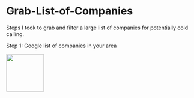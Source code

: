 # Grab-List-of-Companies
Steps I took to grab and filter a large list of companies for potentially cold calling.

Step 1: Google list of companies in your area

<img src="https://github.com/epicsaxgandalf/Grab-List-of-Companies/blob/89f61a5052083d9fe94be1b44a7e0e47717118e3/List%20of%20Companies.png" width="100" height="100">


